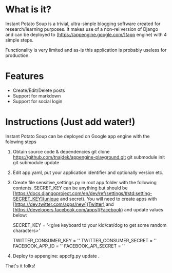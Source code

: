 What is it?
====================

Instant Potato Soup is a trivial, ultra-simple blogging software created for  research/learning purposes. It makes use of a non-rel version of Django and can be deployed to [https://appengine.google.com/](app engine) with 4 simple steps. 

Functionality is very limited and as-is this application is probably useless for production.

Features
========

* Create/Edit/Delete posts
* Support for markdown
* Support for social login

Instructions (Just add water!)
===============

Instant Potato Soup can be deployed on Google app engine with the folowing steps

1. Obtain source code & dependencies 
	git clone https://github.com/tnajdek/appengine-playground.git
	git submodule init
	git submodule update

2. Edit app.yaml, put your application identifier and optionally version etc.
3. Create file sensitive_settings.py in root app folder with the following contents. SECRET_KEY can be anything but should be [https://docs.djangoproject.com/en/dev/ref/settings/#std:setting-SECRET_KEY](unique and secret). You will need to create apps with [https://dev.twitter.com/apps/new](Twitter) and [https://developers.facebook.com/apps](Facebook) and update values below:

	SECRET_KEY = '<give keyboard to your kid/cat/dog to get some random characters>'

	TWITTER_CONSUMER_KEY = ''
	TWITTER_CONSUMER_SECRET = ''
	FACEBOOK_APP_ID = ''
	FACEBOOK_API_SECRET = ''


4. Deploy to appengine:
	appcfg.py update .

That's it folks!

